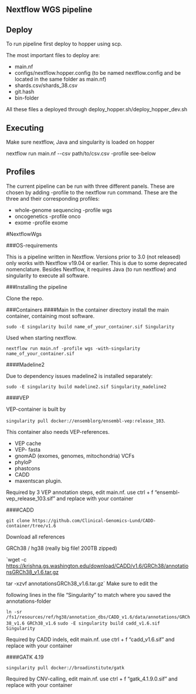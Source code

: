 ## Nextflow WGS pipeline

## Deploy
To run pipeline first deploy to hopper using scp.

The most important files to deploy are:
* main.nf 
* configs/nextflow.hopper.config (to be named nextflow.config and be located in the same folder as main.nf)
* shards.csv/shards_38.csv
* git.hash
* bin-folder

All these files a deployed through deploy_hopper.sh/deploy_hopper_dev.sh


## Executing
Make sure nextflow, Java and singularity is loaded on hopper

nextflow run main.nf --csv path/to/csv.csv -profile see-below

## Profiles
The current pipeline can be run with three different panels. These are chosen by adding -profile to the nextflow run command. These are the three and their corresponding profiles:
* whole-genome sequencing -profile wgs
* oncogenetics -profile onco
* exome -profile exome

#NextflowWgs

###OS-requirements

This is a pipeline written in Nextflow. Versions prior to 3.0 (not released) only works with Nextflow v19.04 or earlier. This is due to some deprecated nomenclature. Besides Nextflow, it requires Java (to run nextflow) and singularity to execute all software. 

###Installing the pipeline

Clone the repo. 

###Containers
####Main
In the container directory install the main container, containing most software. 

`sudo -E singularity build name_of_your_container.sif Singularity`

Used when starting nextflow. 

`nextflow run main.nf -profile wgs -with-singularity name_of_your_container.sif`

####Madeline2

Due to dependency issues madeline2 is installed separately:

`sudo -E singularity build madeline2.sif Singularity_madeline2`

####VEP

VEP-container is built by 

`singularity pull docker://ensemblorg/ensembl-vep:release_103`. 

This container also needs VEP-references.

* VEP cache
* VEP- fasta
* gnomAD (exomes, genomes, mitochondria) VCFs
* phyloP
* phastcons
* CADD
* maxentscan plugin. 

Required by 3 VEP annotation steps, edit main.nf. use ctrl + f “ensembl-vep_release_103.sif” and replace with your container

####CADD

`git clone https://github.com/Clinical-Genomics-Lund/CADD-container/tree/v1.6` 

Download all references

GRCh38 / hg38 (really big file! 200TB zipped)

`wget -c https://krishna.gs.washington.edu/download/CADD/v1.6/GRCh38/annotationsGRCh38_v1.6.tar.gz 

tar -xzvf annotationsGRCh38_v1.6.tar.gz` Make sure to edit the 

following lines in the file “Singularity” to match where you saved the annotations-folder 

`ln -sr /fs1/resources/ref/hg38/annotation_dbs/CADD_v1.6/data/annotations/GRCh38_v1.6 GRCh38_v1.6` `sudo -E singularity build cadd_v1.6.sif Singularity` 

Required by CADD indels, edit main.nf. use ctrl + f “cadd_v1.6.sif” and replace with your container 

####GATK 4.19 

`singularity pull docker://broadinstitute/gatk`

Required by CNV-calling, edit main.nf. use ctrl + f “gatk_4.1.9.0.sif” and replace with your container




